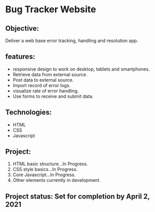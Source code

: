 # Bug Tracker Website

## Objective:
Deliver a web base error tracking, handling and resolution app.


## features:

* responsive design to work on desktop, tablets and smartphones.
* Retrieve data from external source.
* Post data to external source.
* Import record of error logs.
* visualize rate of error handling.
* Use forms to receive and submit data.  


## Technologies:

* HTML
* CSS
* Javascript

## Project:

1. HTML basic structure...In Progress.
2. CSS style basics...In Progress.  
3. Core Javascript...In Progress.
4. Other elements currently in development. 


## Project status: Set for completion by April 2, 2021
